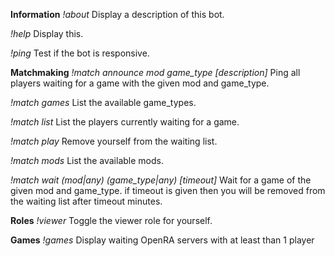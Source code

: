 **Information**
*!about*
Display a description of this bot.

*!help*
Display this.

*!ping*
Test if the bot is responsive.

**Matchmaking**
*!match announce mod game_type [description]*
Ping all players waiting for a game with the given mod and game_type.

*!match games*
List the available game_types.

*!match list*
List the players currently waiting for a game.

*!match play*
Remove yourself from the waiting list.

*!match mods*
List the available mods.

*!match wait (mod|any) (game_type|any) [timeout]*
Wait for a game of the given mod and game_type. if timeout is given then you will be removed from the waiting list after timeout minutes.


**Roles**
*!viewer*
Toggle the viewer role for yourself.


**Games**
*!games*
Display waiting OpenRA servers with at least than 1 player
